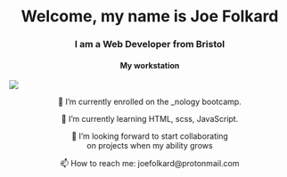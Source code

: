 <h1 align="center">Welcome, my name is Joe Folkard</h1>
<h3 align="center">I am a Web Developer from Bristol</h3>

<h4 align="center">My workstation</h4>
<img src="https://img.shields.io/badge/Linux-FCC624?style=for-the-badge&logo=linux&logoColor=black" />

<p align="center">🔭 I’m currently enrolled on the _nology bootcamp.</p> 
<p align="center">🌱 I’m currently learning HTML, scss, JavaScript.</p>
<p align="center">👯 I’m looking forward to start collaborating <br>on projects when my ability grows</p>
<p align="center">📫 How to reach me: joefolkard@protonmail.com</p>
